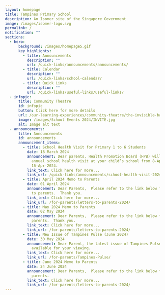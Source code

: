 ```yaml
---
layout: homepage
title: Tampines Primary School
description: An Isomer site of the Singapore Government
image: /images/isomer-logo.svg
permalink: /
notification: ""
sections:
  - hero:
      background: /images/homepage5.gif
      key_highlights:
        - title: Announcements
          description: ""
          url: /quick-links/announcements/announcements/
        - title: Calendar
          description: ""
          url: /quick-links/school-calendar/
        - title: Quick Links
          description: ""
          url: /quick-links/useful-links/useful-links/
  - infopic:
      title: Community Theatre
      id: infopic
      button: Click here for more details
      url: /our-learning-experiences/community-theatre/the-invisible-backpack/
      image: /images/School Events 2024/INVITE.jpg
      alt: Image alt text
  - announcements:
      title: Announcements
      id: announcements
      announcement_items:
        - title: School Health Visit for Primary 1 to 6 Students
          date: 18 March 2024
          announcement: Dear parents, Health Promotion Board (HPB) will be conducting
            annual school health visit at your child’s school from 8-Apr-2024 to
            16-Apr-2024.
          link_text: Click here for more...
          link_url: /quick-links/announcements/school-health-visit-2024/
        - title: April 2024 Memo to Parents
          date: 01 April 2024
          announcement: Dear Parents,  Please refer to the link below for the April memo
            to parents.  Thank you.
          link_text: Click here for more...
          link_url: /for-parents/letters-to-parents-2024/
        - title: May 2024 Memo to Parents
          date: 02 May 2024
          announcement: Dear Parents,  Please refer to the link below for the May memo to
            parents.  Thank you.
          link_text: Click here for more...
          link_url: /for-parents/letters-to-parents-2024/
        - title: New Issue of Tampines Pulse (June 2024)
          date: 30 May 2024
          announcement: Dear Parent, the latest issue of Tampines Pulse newsletter is
            available for your viewing.
          link_text: Click here for more...
          link_url: /for-parents/Tampines-Pulse/
        - title: June 2024 Memo to Parents
          date: 24 June 2024
          announcement: Dear Parents,  Please refer to the link below for the June memo to
            parents.
          link_text: Click here for more...
          link_url: /for-parents/letters-to-parents-2024/
---
```

